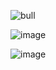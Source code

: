 ![bull](https://github.com/user-attachments/assets/f18319f7-bb9a-4e4e-a194-79065c5cdc9b)

![image](https://github.com/user-attachments/assets/72d4a80a-d994-4a8a-9570-7177f42ce127)

![image](https://github.com/user-attachments/assets/d492ecf0-3325-45b7-ba44-c25769569568)
